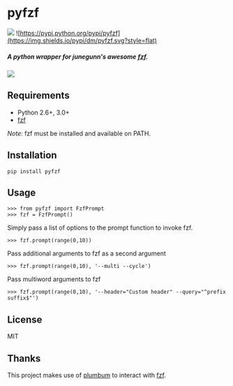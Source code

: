 pyfzf
=====

![](https://img.shields.io/badge/license-MIT-green.svg?style=flat)
![https://pypi.python.org/pypi/pyfzf](https://img.shields.io/pypi/dm/pyfzf.svg?style=flat)
   
##### A python wrapper for *junegunn*'s awesome [fzf](https://github.com/junegunn/fzf).

![](https://raw.githubusercontent.com/nk412/pyfzf/master/pyfzf.gif)

Requirements
------------

* Python 2.6+, 3.0+
* [fzf](https://github.com/junegunn/fzf)

*Note*: fzf must be installed and available on PATH.

Installation
------------
    pip install pyfzf

Usage
-----
    >>> from pyfzf import FzfPrompt
    >>> fzf = FzfPrompt()

Simply pass a list of options to the prompt function to invoke fzf.

    >>> fzf.prompt(range(0,10))

Pass additional arguments to fzf as a second argument

    >>> fzf.prompt(range(0,10), '--multi --cycle')

Pass multiword arguments to fzf

    >>> fzf.prompt(range(0,10), '--header="Custom header" --query="^prefix suffix$"')

License
-------
MIT

Thanks
------
This project makes use of [plumbum](http://plumbum.readthedocs.org/) to interact with [fzf](https://github.com/junegunn/fzf).

